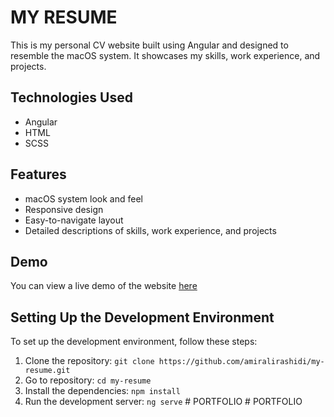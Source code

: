 # MY RESUME

This is my personal CV website built using Angular and designed to resemble the macOS system. It showcases my skills, work experience, and projects.

## Technologies Used

- Angular
- HTML
- SCSS

## Features

- macOS system look and feel
- Responsive design
- Easy-to-navigate layout
- Detailed descriptions of skills, work experience, and projects

## Demo

You can view a live demo of the website [here](https://amiralirashidi.github.io/)

## Setting Up the Development Environment

To set up the development environment, follow these steps:

1. Clone the repository:
   `git clone https://github.com/amiralirashidi/my-resume.git`
2. Go to repository:
    `cd my-resume`
3. Install the dependencies:
    `npm install`
4. Run the development server:
    `ng serve`
#   P O R T F O L I O  
 #   P O R T F O L I O  
 